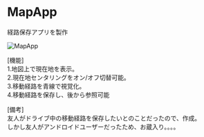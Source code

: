 # MapApp

経路保存アプリを製作<br>

![MapApp](https://user-images.githubusercontent.com/56114616/172656848-37e0c724-8135-4107-869f-bac8cb905b22.gif)

[機能]<br>
1.地図上で現在地を表示。<br>
2.現在地センタリングをオン/オフ切替可能。<br>
3.移動経路を青線で視覚化。<br>
4.移動経路を保存し、後から参照可能<br>

[備考]<br>
友人がドライブ中の移動経路を保存したいとのことだったので、作成。<br>
しかし友人がアンドロイドユーザーだったため、お蔵入り。。。。
